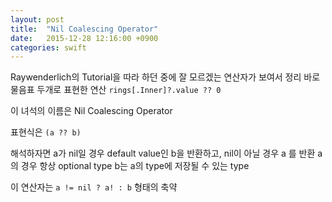 ```yaml
---
layout: post
title:  "Nil Coalescing Operator"
date:   2015-12-28 12:16:00 +0900
categories: swift
---
```


Raywenderlich의 Tutorial을 따라 하던 중에 잘 모르겠는 연산자가 보여서 정리
바로물음표 두개로 표현한 연산
`rings[.Inner]?.value ?? 0`

이 녀석의 이름은 Nil Coalescing Operator

표현식은 `(a ?? b)`

해석하자면 a가 nil일 경우 default value인 b을 반환하고, nil이 아닐 경우 a 를 반환
a의 경우 항상 optional type
b는 a의 type에 저장될 수 있는 type

이 연산자는 `a != nil ? a! : b` 형태의 축약